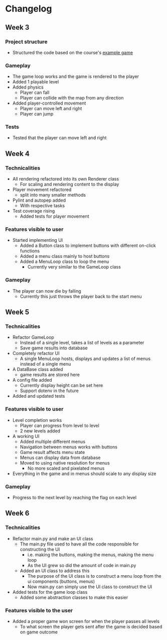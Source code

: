 # Changelog
## Week 3
### Project structure
- Structured the code based on the course's [example game](https://github.com/ohjelmistotekniikka-hy/pygame-sokoban)

### Gameplay
- The game loop works and the game is rendered to the player
- Added 1 playable level
- Added physics
  - Player can fall
  - Player can collide with the map from any direction
- Added player-controlled movement
  - Player can move left and right
  - Player can jump

### Tests
- Tested that the player can move left and right

## Week 4
### Technicalities
- All rendering refactored into its own Renderer class
  - For scaling and rendering content to the display
- Player movement refactored
  - split into many smaller methods
- Pylint and autopep added
  - With respective tasks
- Test coverage rising
  - Added tests for player movement

### Features visible to user
- Started implementing UI
  - Added a Button class to implement buttons with different on-click functions
  - Added a menu class mainly to host buttons
  - Added a MenuLoop class to loop the menu
    - Currently very similar to the GameLoop class

### Gameplay
- The player can now die by falling
  - Currently this just throws the player back to the start menu

## Week 5
### Technicalities
- Refactor GameLoop
  - Instead of a single level, takes a list of levels as a parameter
  - Save game results into database
- Completely refactor UI
  - A single MenuLoop hosts, displays and updates a list of menus instead of a single menu
- A DataBase class added
  - game results are stored here
- A config file added
  - Currently display height can be set here
  - Support dotenv in the future
- Added and updated tests

### Features visible to user
- Level completion works
  - Player can progress from level to level
  - 2 new levels added
- A working UI
  - Added multiple different menus
  - Navigation between menus works with buttons
  - Game result affects menu state
  - Menus can display data from database
  - Moved to using native resolution for menus
    - No more scaled and pixelated menus
- Everything in the game and in menus should scale to any display size

### Gameplay
- Progress to the next level by reaching the flag on each level

## Week 6
### Technicalities
- Refactor main.py and make an UI class
  - The main.py file used to have all the code responsible for constructing the UI
    - i.e. making the buttons, making the menus, making the menu loop
    - As the UI grew so did the amount of code in main.py
  - Added an UI class to address this
    - The purpose of the UI class is to construct a menu loop from the ui components (buttons, menus)
    - Now main.py can simply use the UI class to construct the UI
- Added tests for the game loop class
  - Added some abstraction classes to make this easier

### Features visible to the user
- Added a proper game won screen for when the player passes all levels
  - To what screen the player gets sent after the game is decided based on game outcome
